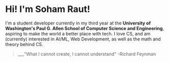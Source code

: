 # Hi! I'm Soham Raut!
I'm a student developer currently in my third year at the **University of Washington's Paul G. Allen School of Computer Science and Engineering**, aspiring to make the world a better place with tech.
I love CS, and am (currently) interested in AI/ML, Web Development, as well as the math and theory behind CS.

> ___"What I cannot create, I cannot understand"
-Richard Feynman
